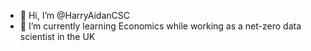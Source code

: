 - 👋 Hi, I’m @HarryAidanCSC
- 🌱 I’m currently learning Economics while working as a net-zero data scientist in the UK


